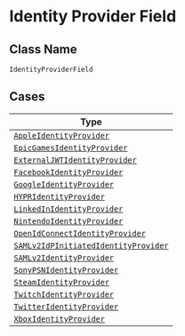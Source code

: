 
# Identity Provider Field

## Class Name

`IdentityProviderField`

## Cases

| Type |
|  --- |
| [`AppleIdentityProvider`](../../../doc/models/apple-identity-provider.md) |
| [`EpicGamesIdentityProvider`](../../../doc/models/epic-games-identity-provider.md) |
| [`ExternalJWTIdentityProvider`](../../../doc/models/external-jwt-identity-provider.md) |
| [`FacebookIdentityProvider`](../../../doc/models/facebook-identity-provider.md) |
| [`GoogleIdentityProvider`](../../../doc/models/google-identity-provider.md) |
| [`HYPRIdentityProvider`](../../../doc/models/hypr-identity-provider.md) |
| [`LinkedInIdentityProvider`](../../../doc/models/linked-in-identity-provider.md) |
| [`NintendoIdentityProvider`](../../../doc/models/nintendo-identity-provider.md) |
| [`OpenIdConnectIdentityProvider`](../../../doc/models/open-id-connect-identity-provider.md) |
| [`SAMLv2IdPInitiatedIdentityProvider`](../../../doc/models/sam-lv-2-id-p-initiated-identity-provider.md) |
| [`SAMLv2IdentityProvider`](../../../doc/models/sam-lv-2-identity-provider.md) |
| [`SonyPSNIdentityProvider`](../../../doc/models/sony-psn-identity-provider.md) |
| [`SteamIdentityProvider`](../../../doc/models/steam-identity-provider.md) |
| [`TwitchIdentityProvider`](../../../doc/models/twitch-identity-provider.md) |
| [`TwitterIdentityProvider`](../../../doc/models/twitter-identity-provider.md) |
| [`XboxIdentityProvider`](../../../doc/models/xbox-identity-provider.md) |

